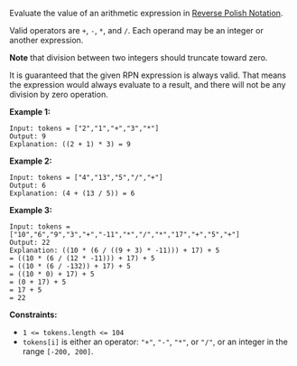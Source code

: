 Evaluate the value of an arithmetic expression in [Reverse Polish
Notation](http://en.wikipedia.org/wiki/Reverse_Polish_notation).

Valid operators are `+`, `-`, `*`, and `/`. Each operand may be an integer or
another expression.

**Note** that division between two integers should truncate toward zero.

It is guaranteed that the given RPN expression is always valid. That means the
expression would always evaluate to a result, and there will not be any
division by zero operation.



**Example 1:**

    
    
    Input: tokens = ["2","1","+","3","*"]
    Output: 9
    Explanation: ((2 + 1) * 3) = 9
    

**Example 2:**

    
    
    Input: tokens = ["4","13","5","/","+"]
    Output: 6
    Explanation: (4 + (13 / 5)) = 6
    

**Example 3:**

    
    
    Input: tokens = ["10","6","9","3","+","-11","*","/","*","17","+","5","+"]
    Output: 22
    Explanation: ((10 * (6 / ((9 + 3) * -11))) + 17) + 5
    = ((10 * (6 / (12 * -11))) + 17) + 5
    = ((10 * (6 / -132)) + 17) + 5
    = ((10 * 0) + 17) + 5
    = (0 + 17) + 5
    = 17 + 5
    = 22
    



**Constraints:**

  * `1 <= tokens.length <= 104`
  * `tokens[i]` is either an operator: `"+"`, `"-"`, `"*"`, or `"/"`, or an integer in the range `[-200, 200]`.

